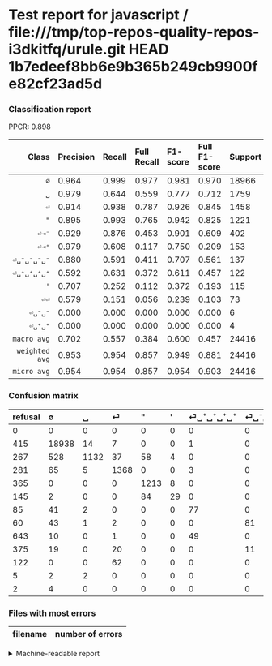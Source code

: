 # Test report for javascript / file:///tmp/top-repos-quality-repos-i3dkitfq/urule.git HEAD 1b7edeef8bb6e9b365b249cb9900fe82cf23ad5d

### Classification report

PPCR: 0.898

| Class | Precision | Recall | Full Recall | F1-score | Full F1-score | Support | Full Support | PPCR |
|------:|:----------|:-------|:------------|:---------|:---------|:--------|:-------------|:-----|
| `∅` | 0.964| 0.999| 0.977| 0.981| 0.970| 18966| 19381| 0.979 |
| `␣` | 0.979| 0.644| 0.559| 0.777| 0.712| 1759| 2026| 0.868 |
| `⏎` | 0.914| 0.938| 0.787| 0.926| 0.845| 1458| 1739| 0.838 |
| `"` | 0.895| 0.993| 0.765| 0.942| 0.825| 1221| 1586| 0.770 |
| `⏎⇥⁻` | 0.929| 0.876| 0.453| 0.901| 0.609| 402| 777| 0.517 |
| `⏎⇥⁺` | 0.979| 0.608| 0.117| 0.750| 0.209| 153| 796| 0.192 |
| `⏎␣⁻␣⁻␣⁻␣⁻` | 0.880| 0.591| 0.411| 0.707| 0.561| 137| 197| 0.695 |
| `⏎␣⁺␣⁺␣⁺␣⁺` | 0.592| 0.631| 0.372| 0.611| 0.457| 122| 207| 0.589 |
| `'` | 0.707| 0.252| 0.112| 0.372| 0.193| 115| 260| 0.442 |
| `⏎⏎` | 0.579| 0.151| 0.056| 0.239| 0.103| 73| 195| 0.374 |
| `⏎␣⁻␣⁻` | 0.000| 0.000| 0.000| 0.000| 0.000| 6| 8| 0.750 |
| `⏎␣⁺␣⁺` | 0.000| 0.000| 0.000| 0.000| 0.000| 4| 9| 0.444 |
| `macro avg` | 0.702| 0.557| 0.384| 0.600| 0.457| 24416| 27181| 0.898 |
| `weighted avg` | 0.953| 0.954| 0.857| 0.949| 0.881| 24416| 27181| 0.898 |
| `micro avg` | 0.954| 0.954| 0.857| 0.954| 0.903| 24416| 27181| 0.898 |

### Confusion matrix

|refusal|  ∅| ␣| ⏎| "| '| ⏎␣⁺␣⁺␣⁺␣⁺| ⏎␣⁻␣⁻␣⁻␣⁻| ⏎⇥⁺| ⏎⇥⁻| ⏎⏎| ⏎␣⁺␣⁺| ⏎␣⁻␣⁻| 
|:---|:---|:---|:---|:---|:---|:---|:---|:---|:---|:---|:---|:---|
|0 |0 |0 |0 |0 |0 |0 |0 |0 |0 |0 |0 |0 |
|415 |18938 |14 |7 |0 |0 |1 |0 |0 |6 |0 |0 |0 |
|267 |528 |1132 |37 |58 |4 |0 |0 |0 |0 |0 |0 |0 |
|281 |65 |5 |1368 |0 |0 |3 |0 |0 |9 |8 |0 |0 |
|365 |0 |0 |0 |1213 |8 |0 |0 |0 |0 |0 |0 |0 |
|145 |2 |0 |0 |84 |29 |0 |0 |0 |0 |0 |0 |0 |
|85 |41 |2 |0 |0 |0 |77 |0 |2 |0 |0 |0 |0 |
|60 |43 |1 |2 |0 |0 |0 |81 |0 |10 |0 |0 |0 |
|643 |10 |0 |1 |0 |0 |49 |0 |93 |0 |0 |0 |0 |
|375 |19 |0 |20 |0 |0 |0 |11 |0 |352 |0 |0 |0 |
|122 |0 |0 |62 |0 |0 |0 |0 |0 |0 |11 |0 |0 |
|5 |2 |2 |0 |0 |0 |0 |0 |0 |0 |0 |0 |0 |
|2 |4 |0 |0 |0 |0 |0 |0 |0 |2 |0 |0 |0 |

### Files with most errors

| filename | number of errors|
|:----:|:-----|

<details>
    <summary>Machine-readable report</summary>
```json
{
  "cl_report": {"\"": {"f1-score": 0.9417701863354035, "precision": 0.8952029520295203, "recall": 0.9934479934479934, "support": 1221}, "\u0027": {"f1-score": 0.3717948717948718, "precision": 0.7073170731707317, "recall": 0.25217391304347825, "support": 115}, "macro avg": {"f1-score": 0.6004987922083594, "precision": 0.7015542800935778, "recall": 0.5568752526442596, "support": 24416}, "micro avg": {"f1-score": 0.9540465268676278, "precision": 0.9540465268676278, "recall": 0.9540465268676278, "support": 24416}, "weighted avg": {"f1-score": 0.9492302326669043, "precision": 0.9528356209080467, "recall": 0.9540465268676278, "support": 24416}, "\u2205": {"f1-score": 0.9807861618934176, "precision": 0.9636678200692042, "recall": 0.9985236739428451, "support": 18966}, "\u23ce": {"f1-score": 0.9258883248730965, "precision": 0.9138276553106213, "recall": 0.9382716049382716, "support": 1458}, "\u23ce\u21e5\u207a": {"f1-score": 0.7499999999999999, "precision": 0.9789473684210527, "recall": 0.6078431372549019, "support": 153}, "\u23ce\u21e5\u207b": {"f1-score": 0.9014084507042254, "precision": 0.9287598944591029, "recall": 0.8756218905472637, "support": 402}, "\u23ce\u23ce": {"f1-score": 0.2391304347826087, "precision": 0.5789473684210527, "recall": 0.1506849315068493, "support": 73}, "\u23ce\u2423\u207a\u2423\u207a": {"f1-score": 0.0, "precision": 0.0, "recall": 0.0, "support": 4}, "\u23ce\u2423\u207a\u2423\u207a\u2423\u207a\u2423\u207a": {"f1-score": 0.611111111111111, "precision": 0.5923076923076923, "recall": 0.6311475409836066, "support": 122}, "\u23ce\u2423\u207b\u2423\u207b": {"f1-score": 0.0, "precision": 0.0, "recall": 0.0, "support": 6}, "\u23ce\u2423\u207b\u2423\u207b\u2423\u207b\u2423\u207b": {"f1-score": 0.7074235807860262, "precision": 0.8804347826086957, "recall": 0.5912408759124088, "support": 137}, "\u2423": {"f1-score": 0.7766723842195541, "precision": 0.9792387543252595, "recall": 0.6435474701534963, "support": 1759}},
  "cl_report_full": {"\"": {"f1-score": 0.8248894933696022, "precision": 0.8952029520295203, "recall": 0.7648171500630517, "support": 1586}, "\u0027": {"f1-score": 0.19269102990033224, "precision": 0.7073170731707317, "recall": 0.11153846153846154, "support": 260}, "macro avg": {"f1-score": 0.4569175673981185, "precision": 0.7015542800935778, "recall": 0.38402588909113883, "support": 27181}, "micro avg": {"f1-score": 0.9029207124445219, "precision": 0.9540465268676278, "recall": 0.8569956955226077, "support": 27181}, "weighted avg": {"f1-score": 0.8808037343452487, "precision": 0.9478481650834847, "recall": 0.8569956955226077, "support": 27181}, "\u2205": {"f1-score": 0.9703584146747624, "precision": 0.9636678200692042, "recall": 0.9771425623032868, "support": 19381}, "\u23ce": {"f1-score": 0.8454882571075402, "precision": 0.9138276553106213, "recall": 0.7866589994249569, "support": 1739}, "\u23ce\u21e5\u207a": {"f1-score": 0.20875420875420878, "precision": 0.9789473684210527, "recall": 0.11683417085427136, "support": 796}, "\u23ce\u21e5\u207b": {"f1-score": 0.6089965397923877, "precision": 0.9287598944591029, "recall": 0.45302445302445304, "support": 777}, "\u23ce\u23ce": {"f1-score": 0.102803738317757, "precision": 0.5789473684210527, "recall": 0.05641025641025641, "support": 195}, "\u23ce\u2423\u207a\u2423\u207a": {"f1-score": 0.0, "precision": 0.0, "recall": 0.0, "support": 9}, "\u23ce\u2423\u207a\u2423\u207a\u2423\u207a\u2423\u207a": {"f1-score": 0.45697329376854595, "precision": 0.5923076923076923, "recall": 0.3719806763285024, "support": 207}, "\u23ce\u2423\u207b\u2423\u207b": {"f1-score": 0.0, "precision": 0.0, "recall": 0.0, "support": 8}, "\u23ce\u2423\u207b\u2423\u207b\u2423\u207b\u2423\u207b": {"f1-score": 0.560553633217993, "precision": 0.8804347826086957, "recall": 0.41116751269035534, "support": 197}, "\u2423": {"f1-score": 0.7115021998742929, "precision": 0.9792387543252595, "recall": 0.558736426456071, "support": 2026}},
  "ppcr": 0.8982745300025753
}
```
</details>
